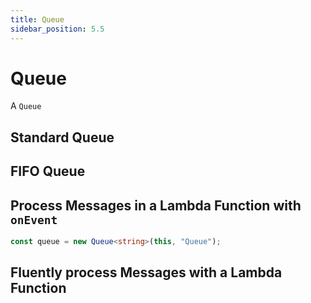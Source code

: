 ```yaml
---
title: Queue
sidebar_position: 5.5
---
```


# Queue

A `Queue`

## Standard Queue

## FIFO Queue

## Process Messages in a Lambda Function with `onEvent`

```ts
const queue = new Queue<string>(this, "Queue");
```

## Fluently process Messages with a Lambda Function
